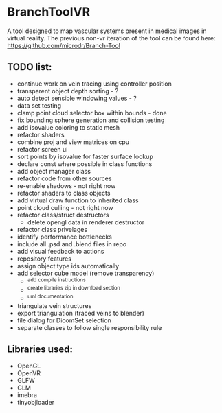 # BranchToolVR

A tool designed to map vascular systems present in medical images in virtual reality. The previous non-vr iteration of the tool can be found here: https://github.com/microdr/Branch-Tool

## TODO list:
* continue work on vein tracing using controller position
* transparent object depth sorting - ?
* auto detect sensible windowing values - ?
* data set testing
* clamp point cloud selector box within bounds - done
* fix bounding sphere generation and collision testing
* add isovalue coloring to static mesh
* refactor shaders
* combine proj and view matrices on cpu
* refactor screen ui
* sort points by isovalue for faster surface lookup
* declare const where possible in class functions
* add object manager class
* refactor code from other sources
* re-enable shadows - not right now
* refactor shaders to class objects
* add virtual draw function to inherited class
* point cloud culling - not right now
* refactor class/struct destructors
	* delete opengl data in renderer destructor
* refactor class privelages
* identify performance bottlenecks
* include all .psd and .blend files in repo
* add visual feedback to actions
* repository features
* assign object type ids automatically
* add selector cube model (remove transparency)
	* <sup>add compile instructions</sup>
	* <sup>create libraries zip in download section</sup>
	* <sup>uml documentation</sup>
* triangulate vein structures
* export triangulation (traced veins to blender)
* file dialog for DicomSet selection
* separate classes to follow single responsibility rule

## Libraries used:
* OpenGL
* OpenVR
* GLFW
* GLM
* imebra
* tinyobjloader
